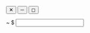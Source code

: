 
<link rel="stylesheet" type="text/css" href="https://github.com/wojlin/wojlin/blob/f736437a43ebbd124e03d331744f7cdca188a793/static/css/style.css"/>
<main id="container">
<div id="terminal">
  <section id="terminal_bar">
    <div id="bar_buttons">
      <button class="bar_button" id="bar_button_exit">&#10005;</button>
      <button class="bar_button">&#9472;</button>
      <button class="bar_button">&#9723;</button>
    </div>
    <p id="bar_user"></p>
  </section>
  <!-- Terminal Body -->
  <section id="terminal_body">
    <div id="terminal_body_content">
    </div>
    <div id="terminal_prompt">
      <span id="terminal_prompt_user"></span>
      <span id="terminal_prompt_location">~</span>
      <span id="terminal_prompt_bling">$</span>
      <input id="terminal_prompt_input"></input>
      <span id="terminal_prompt_cursor"></span>
    </div>
  </section>
</div>
<script src='static/js/main.js'></script>
</main>

